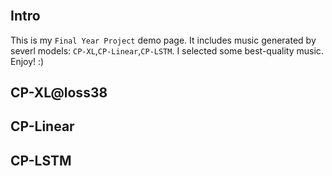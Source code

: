 <div markdown="1" style="margin-top: 5ex;">

## Intro

This is my `Final Year Project` demo page. It includes music generated by severl models: `CP-XL`,`CP-Linear`,`CP-LSTM`. I selected some best-quality music. Enjoy! :)

## CP-XL@loss38

<div>
<midi-visualizer type="piano-roll" id="mainVisualizer" src="https://cdn.jsdelivr.net/gh/Gitlifer/html-midi-player@test_resource/assets/midi/XL38/get_3.mid"></midi-visualizer>
<midi-visualizer type="waterfall" src="https://cdn.jsdelivr.net/gh/Gitlifer/html-midi-player@test_resource/assets/midi/XL38/get_3.mid"></midi-visualizer>
<midi-player src="https://cdn.jsdelivr.net/gh/Gitlifer/html-midi-player@test_resource/assets/midi/XL38/get_3.mid" sound-font visualizer="#mainVisualizer" id="mainPlayer">
</midi-player>
</div>


## CP-Linear

<div>
<midi-visualizer type="piano-roll" id="mainVisualizer" src="https://cdn.jsdelivr.net/gh/Gitlifer/html-midi-player@test_resource/assets/midi/XL38/get_4.mid"></midi-visualizer>
<midi-visualizer type="waterfall" src="https://cdn.jsdelivr.net/gh/Gitlifer/html-midi-player@test_resource/assets/midi/XL38/get_4.mid"></midi-visualizer>
<midi-player src="https://cdn.jsdelivr.net/gh/Gitlifer/html-midi-player@test_resource/assets/midi/XL38/get_4.mid" sound-font visualizer="#mainVisualizer" id="mainPlayer">
</midi-player>
</div>

## CP-LSTM


</div>
